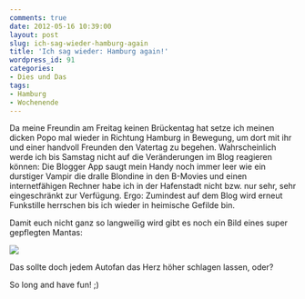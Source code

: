 ```yaml
---
comments: true
date: 2012-05-16 10:39:00
layout: post
slug: ich-sag-wieder-hamburg-again
title: 'Ich sag wieder: Hamburg again!'
wordpress_id: 91
categories:
- Dies und Das
tags:
- Hamburg
- Wochenende
---
```


Da meine Freundin am Freitag keinen Brückentag hat setze ich meinen dicken Popo mal wieder in Richtung Hamburg in Bewegung, um dort mit ihr und einer handvoll Freunden den Vatertag zu begehen. Wahrscheinlich werde ich bis Samstag nicht auf die Veränderungen im Blog reagieren können: Die Blogger App saugt mein Handy noch immer leer wie ein durstiger Vampir die dralle Blondine in den B-Movies und einen internetfähigen Rechner habe ich in der Hafenstadt nicht bzw. nur sehr, sehr eingeschränkt zur Verfügung. Ergo: Zumindest auf dem Blog wird erneut Funkstille herrschen bis ich wieder in heimische Gefilde bin.

Damit euch nicht ganz so langweilig wird gibt es noch ein Bild eines super gepflegten Mantas:


[![](http://4.bp.blogspot.com/-DNPJDOylElE/T7NnZnatDBI/AAAAAAAAAGw/p_X7Xo4cOVg/s320/CIMG5576.JPG)](http://4.bp.blogspot.com/-DNPJDOylElE/T7NnZnatDBI/AAAAAAAAAGw/p_X7Xo4cOVg/s1600/CIMG5576.JPG)


Das sollte doch jedem Autofan das Herz höher schlagen lassen, oder?

So long and have fun! ;)
